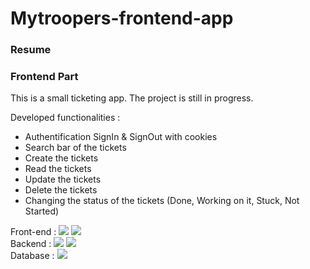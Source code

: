 ﻿# Mytroopers-frontend-app

### Resume

### Frontend Part
This is a small ticketing app. The project is still in progress.
<br>
<!-- You can visit the replica directly [here](https://gamepad-clone-bydenis.netlify.app/) -->

Developed functionalities :
- Authentification SignIn & SignOut with cookies
- Search bar of the tickets
- Create the tickets
- Read the tickets
- Update the tickets
- Delete the tickets
- Changing the status of the tickets (Done, Working on it, Stuck, Not Started)

Front-end : 
![](https://img.shields.io/badge/Code-React-informational?style=flat&logo=react&logoColor=white&color=EDAE49)
![](https://img.shields.io/badge/Code-JavaScript-informational?style=flat&logo=JavaScript&logoColor=white&color=EDAE49)
<br>
Backend : 
![](https://img.shields.io/badge/Code-NodeJS-informational?style=flat&logo=nodejs&logoColor=white&color=EDAE49)
![](https://img.shields.io/badge/Code-Express-informational?style=flat&logo=express&logoColor=white&color=EDAE49)
<br>
Database :
![](https://img.shields.io/badge/Code-MongoDB-informational?style=flat&logo=MongoDB&logoColor=white&color=EDAE49)

<!-- ### Preview 

![image](https://user-images.githubusercontent.com/85889219/152245357-25d7bea4-2958-4219-8749-7cb93f1807eb.png) -->




